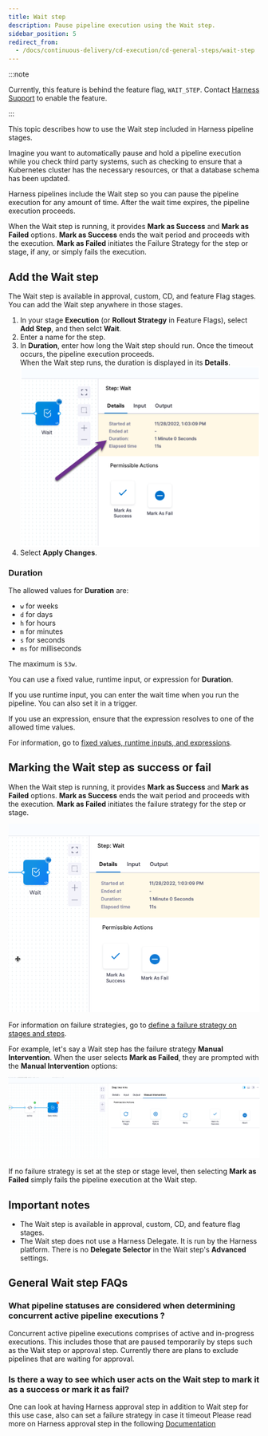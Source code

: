 ```yaml
---
title: Wait step
description: Pause pipeline execution using the Wait step.
sidebar_position: 5
redirect_from:
  - /docs/continuous-delivery/cd-execution/cd-general-steps/wait-step
---
```


:::note

Currently, this feature is behind the feature flag, `WAIT_STEP`. Contact [Harness Support](mailto:support@harness.io) to enable the feature.

:::

This topic describes how to use the Wait step included in Harness pipeline stages.

Imagine you want to automatically pause and hold a pipeline execution while you check third party systems, such as checking to ensure that a Kubernetes cluster has the necessary resources, or that a database schema has been updated.

Harness pipelines include the Wait step so you can pause the pipeline execution for any amount of time. After the wait time expires, the pipeline execution proceeds.

When the Wait step is running, it provides **Mark as Success** and **Mark as Failed** options. **Mark as Success** ends the wait period and proceeds with the execution. **Mark as Failed** initiates the Failure Strategy for the step or stage, if any, or simply fails the execution.

## Add the Wait step

The Wait step is available in approval, custom, CD, and feature Flag stages. You can add the Wait step anywhere in those stages.

1. In your stage **Execution** (or **Rollout Strategy** in Feature Flags), select **Add Step**, and then selct **Wait**.
2. Enter a name for the step.
3. In **Duration**, enter how long the Wait step should run. Once the timeout occurs, the pipeline execution proceeds.  
When the Wait step runs, the duration is displayed in its **Details**.  
![](../cd-general-steps/static/wait-step-27.png)
4. Select **Apply Changes**.

### Duration

The allowed values for **Duration** are:

* `w` for weeks
* `d` for days
* `h` for hours
* `m` for minutes
* `s` for seconds
* `ms` for milliseconds

The maximum is `53w`.

You can use a fixed value, runtime input, or expression for **Duration**.

If you use runtime input, you can enter the wait time when you run the pipeline. You can also set it in a trigger.

If you use an expression, ensure that the expression resolves to one of the allowed time values. 

For information, go to [fixed values, runtime inputs, and expressions](/docs/platform/variables-and-expressions/runtime-inputs/). 

## Marking the Wait step as success or fail

When the Wait step is running, it provides **Mark as Success** and **Mark as Failed** options. **Mark as Success** ends the wait period and proceeds with the execution. **Mark as Failed** initiates the failure strategy for the step or stage.

![](../cd-general-steps/static/wait-step-28.png)

For information on failure strategies, go to [define a failure strategy on stages and steps](/docs/platform/pipelines/failure-handling/define-a-failure-strategy-on-stages-and-steps).

For example, let's say a Wait step has the failure strategy **Manual Intervention**. When the user selects **Mark as Failed**, they are prompted with the **Manual Intervention** options:

![](../cd-general-steps/static/wait-step-29.png)

If no failure strategy is set at the step or stage level, then selecting **Mark as Failed** simply fails the pipeline execution at the Wait step.

## Important notes

* The Wait step is available in approval, custom, CD, and feature flag stages.
* The Wait step does not use a Harness Delegate. It is run by the Harness platform. There is no **Delegate Selector** in the Wait step's **Advanced** settings.

## General Wait step FAQs


### What pipeline statuses are considered when determining concurrent active pipeline executions ?

Concurrent active pipeline executions comprises of active and in-progress executions. This includes those that are paused temporarily by steps such as the Wait step or approval step. Currently there are plans to exclude pipelines that are waiting for approval.


### Is there a way to see which user acts on the Wait step to mark it as a success or mark it as fail?

One can look at having Harness approval step in addition to Wait step for this use case, also can set a failure strategy in case it timeout
Please read more on Harness approval step in the following [Documentation](https://developer.harness.io/docs/continuous-delivery/x-platform-cd-features/cd-steps/approvals/using-harness-approval-steps-in-cd-stages/#add-approval-step)


